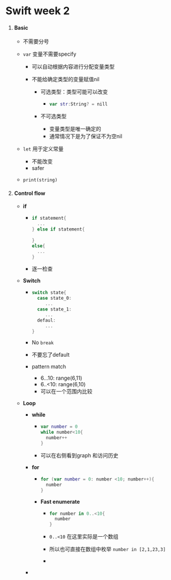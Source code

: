 # Swift week 2

1. #### Basic

   - 不需要分号

   - `var` 变量不需要specify

     - 可以自动根据内容进行分配变量类型

     - 不能给确定类型的变量赋值nil

       - 可选类型：类型可能可以改变

         - ```swift
           var str:String? = nill	
           ```

       - 不可选类型

         - 变量类型是唯一确定的
         - 通常情况下是为了保证不为空nil

   - `let` 用于定义常量

     - 不能改变
     - safer  

   - `print(string)`

2. #### Control flow

   - **if**

     - ```swift
       if statement{
         ...
       } else if statement{
         
       }
       else{
         ...
       }
       ```

     - 逐一检查

   - **Switch**

     - ```swift
       switch state{
         case state_0:
         	...
         case state_1:
         	...
         defaul:
         	...
       }
       ```

     - No `break`

     - 不要忘了default

     - pattern match

       - 6…10: range(6,11)
       - 6..<10: range(6,10)
       - 可以在一个范围内比较

   - **Loop**

     - **while**

       - ```swift
         var number = 0
         while number<10{
           number++
         }
         ```

       - 可以在右侧看到graph 和访问历史

     - **for**

       - ```swift
         for (var number = 0: number <10; number++){
           number
         }
         ```

       - **Fast enumerate**

         - ```swift
           for number in 0..<10{
             number
           }
           ```

         - `0..<10` 在这里实际是一个数组

         - 所以也可直接在数组中枚举 `number in [2,1,23,3] `

         - ​

     - ​

